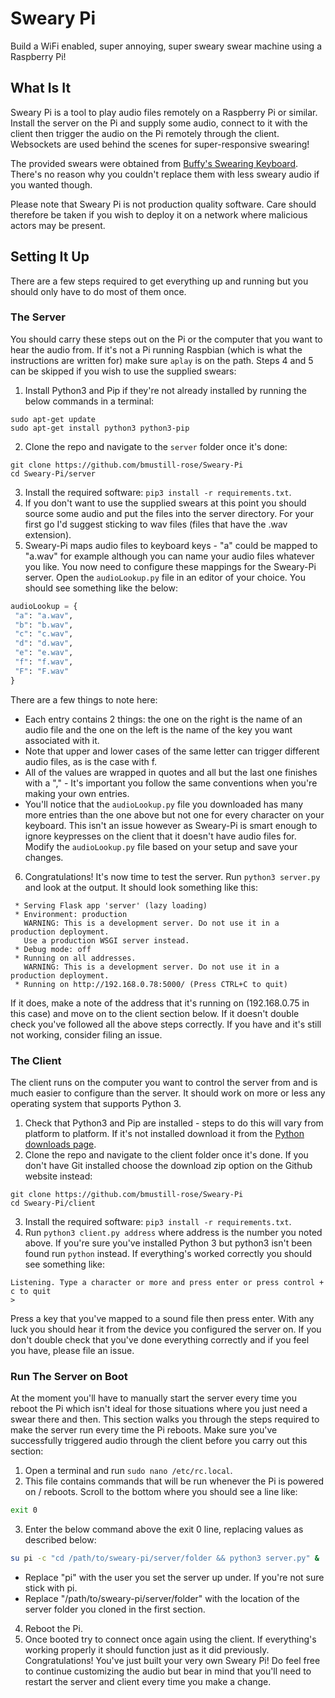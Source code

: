 # Sweary Pi
Build a WiFi enabled, super annoying, super sweary swear machine using a Raspberry Pi!
## What Is It
Sweary Pi is a tool to play audio files remotely on a Raspberry Pi or similar. Install the server on the Pi and supply some audio, connect to it with the client then trigger the audio on the Pi remotely through the client. Websockets are used behind the scenes for super-responsive swearing!

The provided swears were obtained from [Buffy's Swearing Keyboard](https://www2.b3ta.com/buffyswear). There's no reason why you couldn't replace them with less sweary audio if you wanted though.

Please note that Sweary Pi is not production quality software. Care should therefore be taken if you wish to deploy it on a network where malicious actors may be present.
## Setting It Up
There are a few steps required to get everything up and running but you should only have to do most of them once.
### The Server
You should carry these steps out on the Pi or the computer that you want to hear the audio from. If it's not a Pi running Raspbian (which is what the instructions are written for) make sure `aplay` is on the path. Steps 4 and 5 can be skipped if you wish to use the supplied swears:
1. Install Python3 and Pip if they're not already installed by running the below commands in a terminal:
```
sudo apt-get update
sudo apt-get install python3 python3-pip
```
2. Clone the repo and navigate to the `server` folder once it's done:
```
git clone https://github.com/bmustill-rose/Sweary-Pi
cd Sweary-Pi/server
```
3. Install the required software: `pip3 install -r requirements.txt`.
4. If you don't want to use the supplied swears at this point you should source some audio and put the files into the server directory. For your first go I'd suggest sticking to wav files (files that have the .wav extension).
5. Sweary-Pi maps audio files to keyboard keys - "a" could be mapped to "a.wav" for example although you can name your audio files whatever you like. You now need to configure these mappings for the Sweary-Pi server. Open the `audioLookup.py` file in an editor of your choice. You should see something like the below:
```python
audioLookup = {
 "a": "a.wav",
 "b": "b.wav",
 "c": "c.wav",
 "d": "d.wav",
 "e": "e.wav",
 "f": "f.wav",
 "F": "F.wav"
}
```
There are a few things to note here:
- Each entry contains 2 things: the one on the right is the name of an audio file and the one on the left is the name of the key you want associated with it.
- Note that upper and lower cases of the same letter can trigger different audio files, as is the case with f.
- All of the values are wrapped in quotes and all but the last one finishes with a "," - It's important you follow the same conventions when you're making your own entries.
- You'll notice that the `audioLookup.py` file you downloaded has many more entries than the one above but not one for every character on your keyboard. This isn't an issue however as Sweary-Pi is smart enough to ignore keypresses on the client that it doesn't have audio files for.
Modify the `audioLookup.py` file based on your setup and save your changes.
6. Congratulations! It's now time to test the server. Run `python3 server.py` and look at the output. It should look something like this:
```
 * Serving Flask app 'server' (lazy loading)
 * Environment: production
   WARNING: This is a development server. Do not use it in a production deployment.
   Use a production WSGI server instead.
 * Debug mode: off
 * Running on all addresses.
   WARNING: This is a development server. Do not use it in a production deployment.
 * Running on http://192.168.0.78:5000/ (Press CTRL+C to quit)
```
If it does, make a note of the address that it's running on (192.168.0.75 in this case) and move on to the client section below. If it doesn't double check you've followed all the above steps correctly. If you have and it's still not working, consider filing an issue.
### The Client
The client runs on the computer you want to control the server from and is much easier to configure than the server. It should work on more or less any operating system that supports Python 3.
1. Check that Python3 and Pip are installed - steps to do this will vary from platform to platform. If it's not installed download it from the [Python downloads page](https://python.org/downloads).
2. Clone the repo and navigate to the client folder once it's done. If you don't have Git installed choose the download zip option on the Github website instead:
```
git clone https://github.com/bmustill-rose/Sweary-Pi
cd Sweary-Pi/client
```
3. Install the required software: `pip3 install -r requirements.txt`.
4. Run `python3 client.py address` where address is the number you noted above. If you're sure you've installed Python 3 but python3 isn't been found run `python` instead. If everything's worked correctly you should see something like:
```
Listening. Type a character or more and press enter or press control + c to quit
>
```
Press a key that you've mapped to a sound file then press enter. With any luck you should hear it from the device you configured the server on. If you don't double check that you've done everything correctly and if you feel you have, please file an issue.
### Run The Server on Boot
At the moment you'll have to manually start the server every time you reboot the Pi which isn't ideal for those situations where you just need a swear there and then. This section walks you through the steps required to make the server run every time the Pi reboots. Make sure you've successfully triggered audio through the client before you carry out this section:
1. Open a terminal and run `sudo nano /etc/rc.local`.
2. This file contains commands that will be run whenever the Pi is powered on / reboots. Scroll to the bottom where you should see a line like:
```bash
exit 0
```
3. Enter the below command above the exit 0 line, replacing values as described below:
```bash
su pi -c "cd /path/to/sweary-pi/server/folder && python3 server.py" &
```
- Replace "pi" with the user you set the server up under. If you're not sure stick with pi.
- Replace "/path/to/sweary-pi/server/folder" with the location of the server folder you cloned in the first section.
4. Reboot the Pi.
5. Once booted try to connect once again using the client. If everything's working properly it should function just as it did previously.
Congratulations! You've just built your very own Sweary Pi! Do feel free to continue customizing the audio but bear in mind that you'll need to restart the server and client every time you make a change.